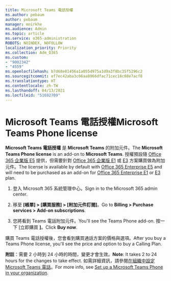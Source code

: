 ```yaml
---
title: Microsoft Teams 電話授權
ms.author: pebaum
author: pebaum
manager: mnirkhe
ms.audience: Admin
ms.topic: article
ms.service: o365-administration
ROBOTS: NOINDEX, NOFOLLOW
localization_priority: Priority
ms.collection: Adm_O365
ms.custom:
- "9002342"
- "4559"
ms.openlocfilehash: b7d68e01456a1a055d975a1d9a3f8bc35f5296c2
ms.sourcegitcommit: ef7ec42aba3c06aa8966dfac71cec18c08e7acf8
ms.translationtype: HT
ms.contentlocale: zh-TW
ms.lasthandoff: 04/13/2021
ms.locfileid: "51692709"
---
```

# <a name="microsoft-teams-phone-license"></a><span data-ttu-id="91660-102">Microsoft Teams 電話授權</span><span class="sxs-lookup"><span data-stu-id="91660-102">Microsoft Teams Phone license</span></span>

<span data-ttu-id="91660-103">**Microsoft Teams 電話授權** 是 **Microsoft Teams** 的附加元件。</span><span class="sxs-lookup"><span data-stu-id="91660-103">The **Microsoft Teams Phone license** is an add-on to **Microsoft Teams**.</span></span> <span data-ttu-id="91660-104">授權預設隨 [Office 365 企業版 E5](https://www.microsoft.com/microsoft-365/business/office-365-enterprise-e5-business-software?rtc=1&activetab=pivot%3aoverviewtab) 提供，但需要針對 [Office 365 企業版 E1](https://products.office.com/business/office-365-enterprise-e1-business-software) 或 [E3](https://products.office.com/business/office-365-enterprise-e3-business-software) 方案購買做為附加元件。</span><span class="sxs-lookup"><span data-stu-id="91660-104">The license is available by default with [Office 365 Enterprise E5](https://www.microsoft.com/microsoft-365/business/office-365-enterprise-e5-business-software?rtc=1&activetab=pivot%3aoverviewtab) and will need to be purchased as an add-on for [Office 365 Enterprise E1](https://products.office.com/business/office-365-enterprise-e1-business-software) or [E3](https://products.office.com/business/office-365-enterprise-e3-business-software) plan.</span></span>

1. <span data-ttu-id="91660-105">登入 Microsoft 365 系統管理中心。</span><span class="sxs-lookup"><span data-stu-id="91660-105">Sign in to the Microsoft 365 admin center.</span></span>

2. <span data-ttu-id="91660-106">移至 **[帳單] > [購買服務] > [附加元件訂閱]**。</span><span class="sxs-lookup"><span data-stu-id="91660-106">Go to **Billing > Purchase services > Add-on subscriptions**.</span></span> 

3. <span data-ttu-id="91660-107">您將看到 Teams 電話附加元件。</span><span class="sxs-lookup"><span data-stu-id="91660-107">You'll see the Teams Phone add-on.</span></span> <span data-ttu-id="91660-108">按一下 [立即購買 **]**。</span><span class="sxs-lookup"><span data-stu-id="91660-108">Click **Buy now**.</span></span>

<span data-ttu-id="91660-109">購買 Teams 電話授權後，您會看到購買通話方案的價格與選項。</span><span class="sxs-lookup"><span data-stu-id="91660-109">After you buy a Teams Phone license, you'll see the price and option to buy a Calling Plan.</span></span>

<span data-ttu-id="91660-110">**附註**：需要 2 小時到 24 小時的時間，變更才會生效。</span><span class="sxs-lookup"><span data-stu-id="91660-110">**Note**: It takes 2 to 24 hours for the changes to take effect.</span></span> <span data-ttu-id="91660-111">如需詳細資訊，請參閱[在組織中設定 Microsoft Teams 電話](https://docs.microsoft.com/MicrosoftTeams/setting-up-your-phone-system)。</span><span class="sxs-lookup"><span data-stu-id="91660-111">For more info, see [Set up a Microsoft Teams Phone in your organization](https://docs.microsoft.com/MicrosoftTeams/setting-up-your-phone-system).</span></span> 

